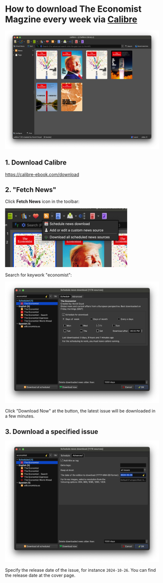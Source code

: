 # How to download **The Economist** Magzine every week via [Calibre](https://calibre-ebook.com/download)

<img alt="calibre snapshot" src="images/0.png" width=600/>

## 1. Download Calibre

https://calibre-ebook.com/download

## 2. "Fetch News"

Click **Fetch News** icon in the toolbar:

<img alt="fetch new icon" src="images/1.png" width=400/>

Search for keywork "economist":

<img alt="fetch new icon" src="images/2.png" width=600/>

Click "Download Now" at the button, the latest issue will be downloaded in a few minutes.

## 3. Download a specified issue

<img alt="fetch new icon" src="images/3.png" width=600/>

Specify the release date of the issue, for instance `2024-10-26`. You can find the release date at the cover page.
